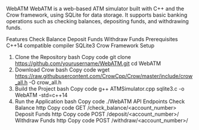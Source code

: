 WebATM
WebATM is a web-based ATM simulator built with C++ and the Crow framework, using SQLite for data storage. It supports basic banking operations such as checking balances, depositing funds, and withdrawing funds.

Features
Check Balance
Deposit Funds
Withdraw Funds
Prerequisites
C++14 compatible compiler
SQLite3
Crow Framework
Setup
1. Clone the Repository
bash
Copy code
git clone https://github.com/yourusername/WebATM.git
cd WebATM
2. Download Crow
bash
Copy code
wget https://raw.githubusercontent.com/CrowCpp/Crow/master/include/crow_all.h -O crow_all.h
3. Build the Project
bash
Copy code
g++ ATMSimulator.cpp sqlite3.c -o WebATM -std=c++14
4. Run the Application
bash
Copy code
./WebATM
API Endpoints
Check Balance
http
Copy code
GET /check_balance/<account_number>
Deposit Funds
http
Copy code
POST /deposit/<account_number>/<amount>
Withdraw Funds
http
Copy code
POST /withdraw/<account_number>/<amount>

